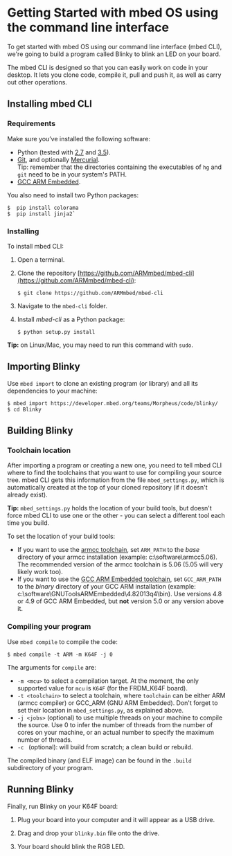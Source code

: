 # Getting Started with mbed OS using the command line interface

To get started with mbed OS using our command line interface (mbed CLI), we're going to build a program called Blinky to blink an LED on your board.

The mbed CLI is designed so that you can easily work on code in your desktop. It lets you clone code, compile it, pull and push it, as well as carry out other operations.

## Installing mbed CLI

### Requirements 

Make sure you’ve installed the following software:

* Python (tested with [2.7](https://www.python.org/download/releases/2.7/) and [3.5](https://www.python.org/downloads/release/python-350/)).
* [Git](https://git-scm.com/), and optionally [Mercurial](https://www.mercurial-scm.org/).</br>Tip: remember that the directories containing the executables of ``hg`` and ``git`` need to be in your system's PATH.
* [GCC ARM Embedded](https://launchpad.net/gcc-arm-embedded).

You also need to install two Python packages:


```
$  pip install colorama
$  pip install jinja2`
```

### Installing

To install mbed CLI:

1. Open a terminal.

1. Clone the repository [https://github.com/ARMmbed/mbed-cli](https://github.com/ARMmbed/mbed-cli):

    ``$ git clone https://github.com/ARMmbed/mbed-cli``

1. Navigate to the ``mbed-cli`` folder.

1. Install *mbed-cli* as a Python package:

    ``$ python setup.py install`` 

<span class="tips">**Tip:** on Linux/Mac, you may need to run this command with ``sudo``.</span>

## Importing Blinky

Use `mbed import` to clone an existing program (or library) and all its dependencies to your machine:

```
$ mbed import https://developer.mbed.org/teams/Morpheus/code/blinky/
$ cd Blinky
```

## Building Blinky

### Toolchain location

After importing a program or creating a new one, you need to tell mbed CLI where to find the toolchains that you want to use for compiling your source tree. mbed CLI gets this information from the file `mbed_settings.py`, which is automatically created at the top of your cloned repository (if it doesn't already exist). 

<span class="tips">**Tip:** ``mbed_settings.py`` holds the location of your build tools, but doesn't force mbed CLI to use one or the other - you can select a different tool each time you build.</span>

To set the location of your build tools: 

* If you want to use the [armcc toolchain](https://developer.arm.com/products/software-development-tools/compilers/arm-compiler-5/downloads), set ``ARM_PATH`` to the *base* directory of your armcc installation (example: c:\software\armcc5.06). The recommended version of the armcc toolchain is 5.06 (5.05 will very likely work too).
* If you want to use the [GCC ARM Embedded toolchain](https://launchpad.net/gcc-arm-embedded), set ``GCC_ARM_PATH`` to the *binary* directory of your GCC ARM installation (example: c:\software\GNUToolsARMEmbedded\4.82013q4\bin). Use versions 4.8 or 4.9 of GCC ARM Embedded, but **not** version 5.0 or any version above it.

### Compiling your program

Use `mbed compile` to compile the code:

```
$ mbed compile -t ARM -m K64F -j 0
```

The arguments for `compile` are:

* `-m <mcu>` to select a compilation target. At the moment, the only supported value for `mcu` is `K64F` (for the FRDM_K64F board).
* `-t <toolchain>` to select a toolchain, where `toolchain` can be either ARM (armcc compiler) or GCC_ARM (GNU ARM Embedded). Don't forget to set their location in ``mbed_settings.py``, as explained above.
* `-j <jobs>` (optional) to use multiple threads on your machine to compile the source. Use 0 to infer the number of threads from the number of cores on your machine, or an actual number to specify the maximum number of threads.
* `-c ` (optional): will build from scratch; a clean build or rebuild.

The compiled binary (and ELF image) can be found in the `.build` subdirectory of your program.

## Running Blinky

Finally, run Blinky on your K64F board:

1. Plug your board into your computer and it will appear as a USB drive.

1. Drag and drop your ``blinky.bin`` file onto the drive. 

1. Your board should blink the RGB LED.
